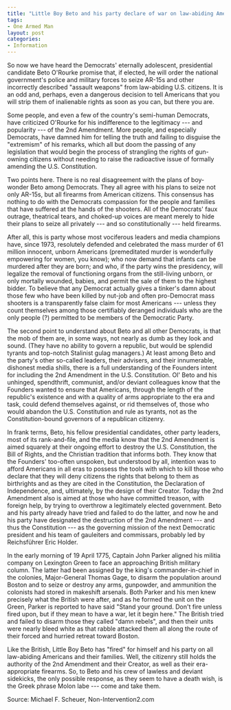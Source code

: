 ```yaml
---
title: "Little Boy Beto and his party declare of war on law-abiding Americans"
tags:
- One Armed Man
layout: post
categories:
- Information
---
```


So now we have heard the Democrats' eternally adolescent, presidential candidate Beto O'Rourke promise that, if elected, he will order the national government's police and military forces to seize AR-15s and other incorrectly described "assault weapons" from law-abiding U.S. citizens. It is an odd and, perhaps, even a dangerous decision to tell Americans that you will strip them of inalienable rights as soon as you can, but there you are.

Some people, and even a few of the country's semi-human Democrats, have criticized O'Rourke for his indifference to the legitimacy --- and popularity --- of the 2nd Amendment. More people, and especially Democrats, have damned him for telling the truth and failing to disguise the "extremism" of his remarks, which all but doom the passing of any legislation that would begin the process of strangling the rights of gun-owning citizens without needing to raise the radioactive issue of formally amending the U.S. Constitution.

Two points here. There is no real disagreement with the plans of boy-wonder Beto among Democrats. They all agree with his plans to seize not only AR-15s, but all firearms from American citizens. This consensus has nothing to do with the Democrats compassion for the people and families that have suffered at the hands of the shooters. All of the Democrats' faux outrage, theatrical tears, and choked-up voices are meant merely to hide their plans to seize all privately --- and so constitutionally --- held firearms.

After all, this is party whose most vociferous leaders and media champions have, since 1973, resolutely defended and celebrated the mass murder of 61 million innocent, unborn Americans (premeditated murder is wonderfully empowering for women, you know); who now demand that infants can be murdered after they are born; and who, if the party wins the presidency, will legalize the removal of functioning organs from the still-living unborn, or only mortally wounded, babies, and permit the sale of them to the highest bidder. To believe that any Democrat actually gives a tinker's damn about those few who have been killed by nut-job and often pro-Democrat mass shooters is a transparently false claim for most Americans --- unless they count themselves among those certifiably deranged individuals who are the only people (?) permitted to be members of the Democratic Party.

The second point to understand about Beto and all other Democrats, is that the mob of them are, in some ways, not nearly as dumb as they look and sound. (They have no ability to govern a republic, but would be splendid tyrants and top-notch Stalinist gulag managers.) At least among Beto and the party's other so-called leaders, their advisers, and their innumerable, dishonest media shills, there is a full understanding of the Founders intent for including the 2nd Amendment in the U.S. Constitution. Ol' Beto and his unhinged, spendthrift, communist, and/or deviant colleagues know that the Founders wanted to ensure that Americans, through the length of the republic's existence and with a quality of arms appropriate to the era and task, could defend themselves against, or rid themselves of, those who would abandon the U.S. Constitution and rule as tyrants, not as the Constitution-bound governors of a republican citizenry.

In frank terms, Beto, his fellow presidential candidates, other party leaders, most of its rank-and-file, and the media know that the 2nd Amendment is aimed squarely at their ongoing effort to destroy the U.S. Constitution, the Bill of Rights, and the Christian tradition that informs both. They know that the Founders' too-often unspoken, but understood by all, intention was to afford Americans in all eras to possess the tools with which to kill those who declare that they will deny citizens the rights that belong to them as birthrights and as they are cited in the Constitution, the Declaration of Independence, and, ultimately, by the design of their Creator. Today the 2nd Amendment also is aimed at those who have committed treason, with foreign help, by trying to overthrow a legitimately elected government. Beto and his party already have tried and failed to do the latter, and now he and his party have designated the destruction of the 2nd Amendment --- and thus the Constitution --- as the governing mission of the next Democratic president and his team of gauleiters and commissars, probably led by Reichsführer Eric Holder.

In the early morning of 19 April 1775, Captain John Parker aligned his militia company on Lexington Green to face an approaching British military column. The latter had been assigned by the king's commander-in-chief in the colonies, Major-General Thomas Gage, to disarm the population around Boston and to seize or destroy any arms, gunpowder, and ammunition the colonists had stored in makeshift arsenals. Both Parker and his men knew precisely what the British were after, and as he formed the unit on the Green, Parker is reported to have said "Stand your ground. Don't fire unless fired upon, but if they mean to have a war, let it begin here." The British tried and failed to disarm those they called "damn rebels", and then their units were nearly bleed white as that rabble attacked them all along the route of their forced and hurried retreat toward Boston.

Like the British, Little Boy Beto has "fired" for himself and his party on all law-abiding Americans and their families. Well, the citizenry still holds the authority of the 2nd Amendment and their Creator, as well as their era-appropriate firearms. So, to Beto and his crew of lawless and deviant sidekicks, the only possible response, as they seem to have a death wish, is the Greek phrase Molon labe --- come and take them.

Source: Michael F. Scheuer, Non-Intervention2.com